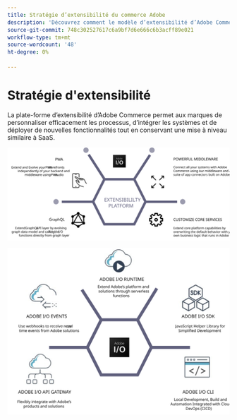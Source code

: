 ```yaml
---
title: Stratégie d’extensibilité du commerce Adobe
description: 'Découvrez comment le modèle d’extensibilité d’Adobe Commerce vous permet de personnaliser votre mise en oeuvre. '
source-git-commit: 748c302527617c6a9bf7d6e666c6b3acff89e021
workflow-type: tm+mt
source-wordcount: '48'
ht-degree: 0%

---
```



# Stratégie d&#39;extensibilité

La plate-forme d’extensibilité d’Adobe Commerce permet aux marques de personnaliser efficacement les processus, d’intégrer les systèmes et de déployer de nouvelles fonctionnalités tout en conservant une mise à niveau similaire à SaaS.

![Diagramme de stratégie d’extensibilité d’Adobe Commerce](../../assets/playbooks/extensibility-strategy-1.svg)

![Diagramme de stratégie d’extensibilité d’Adobe Commerce](../../assets/playbooks/extensibility-strategy-2.svg)
